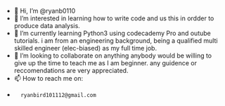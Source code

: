 - 👋 Hi, I’m @ryanb0110
- 👀 I’m interested in learning how to write code and us this in ordder to produce data analysis. 
- 🌱 I’m currently learning Python3 using codecademy Pro and outube tutorials. i am from an engineering background, being a qualified multi skilled engineer (elec-biased) as my full time job. 
- 💞️ I’m looking to collaborate on anything anybody would be willing to give up the time to teach me as I am beginner. any guidence or reccomendations are very appreciated.
- 📫 How to reach me on:
-       ryanbird101112@gmail.com

<!---
ryanb0110/ryanb0110 is a ✨ special ✨ repository because its `README.md` (this file) appears on your GitHub profile.
You can click the Preview link to take a look at your changes.
--->
